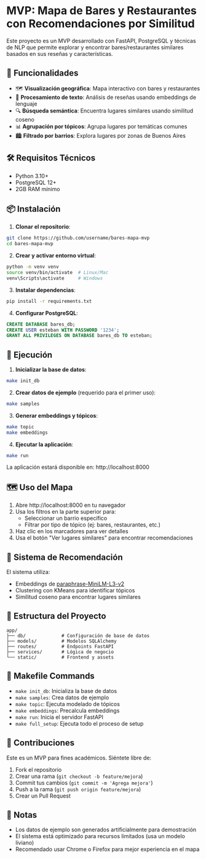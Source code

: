 # MVP: Mapa de Bares y Restaurantes con Recomendaciones por Similitud

Este proyecto es un MVP desarrollado con FastAPI, PostgreSQL y técnicas de NLP que permite explorar y encontrar bares/restaurantes similares basados en sus reseñas y características.

## 🌟 Funcionalidades

- 🗺️ **Visualización geográfica**: Mapa interactivo con bares y restaurantes
- 🤖 **Procesamiento de texto**: Análisis de reseñas usando embeddings de lenguaje
- 🔍 **Búsqueda semántica**: Encuentra lugares similares usando similitud coseno
- 📊 **Agrupación por tópicos**: Agrupa lugares por temáticas comunes
- 🏙️ **Filtrado por barrios**: Explora lugares por zonas de Buenos Aires

## 🛠️ Requisitos Técnicos

- Python 3.10+
- PostgreSQL 12+
- 2GB RAM mínimo

## 📦 Instalación

1. **Clonar el repositorio**:
```bash
git clone https://github.com/username/bares-mapa-mvp
cd bares-mapa-mvp
```

2. **Crear y activar entorno virtual**:
```bash
python -m venv venv
source venv/bin/activate  # Linux/Mac
venv\Scripts\activate     # Windows
```

3. **Instalar dependencias**:
```bash
pip install -r requirements.txt
```

4. **Configurar PostgreSQL**:
```sql
CREATE DATABASE bares_db;
CREATE USER esteban WITH PASSWORD '1234';
GRANT ALL PRIVILEGES ON DATABASE bares_db TO esteban;
```

## 🚀 Ejecución

1. **Inicializar la base de datos**:
```bash
make init_db
```

2. **Crear datos de ejemplo** (requerido para el primer uso):
```bash
make samples
```

3. **Generar embeddings y tópicos**:
```bash
make topic
make embeddings
```

4. **Ejecutar la aplicación**:
```bash
make run
```

La aplicación estará disponible en: http://localhost:8000

## 🗺️ Uso del Mapa

1. Abre http://localhost:8000 en tu navegador
2. Usa los filtros en la parte superior para:
   - Seleccionar un barrio específico
   - Filtrar por tipo de tópico (ej: bares, restaurantes, etc.)
3. Haz clic en los marcadores para ver detalles
4. Usa el botón "Ver lugares similares" para encontrar recomendaciones

## 🤖 Sistema de Recomendación

El sistema utiliza:
- Embeddings de [paraphrase-MiniLM-L3-v2](https://huggingface.co/sentence-transformers/paraphrase-MiniLM-L3-v2)
- Clustering con KMeans para identificar tópicos
- Similitud coseno para encontrar lugares similares

## 📂 Estructura del Proyecto

```
app/
├── db/             # Configuración de base de datos
├── models/         # Modelos SQLAlchemy
├── routes/         # Endpoints FastAPI
├── services/       # Lógica de negocio
└── static/         # Frontend y assets

```

## 🔄 Makefile Commands

- `make init_db`: Inicializa la base de datos
- `make samples`: Crea datos de ejemplo
- `make topic`: Ejecuta modelado de tópicos
- `make embeddings`: Precalcula embeddings
- `make run`: Inicia el servidor FastAPI
- `make full_setup`: Ejecuta todo el proceso de setup

## 🤝 Contribuciones

Este es un MVP para fines académicos. Siéntete libre de:
1. Fork el repositorio
2. Crear una rama (`git checkout -b feature/mejora`)
3. Commit tus cambios (`git commit -m 'Agrega mejora'`)
4. Push a la rama (`git push origin feature/mejora`)
5. Crear un Pull Request

## 📝 Notas

- Los datos de ejemplo son generados artificialmente para demostración
- El sistema está optimizado para recursos limitados (usa un modelo liviano)
- Recomendado usar Chrome o Firefox para mejor experiencia en el mapa
